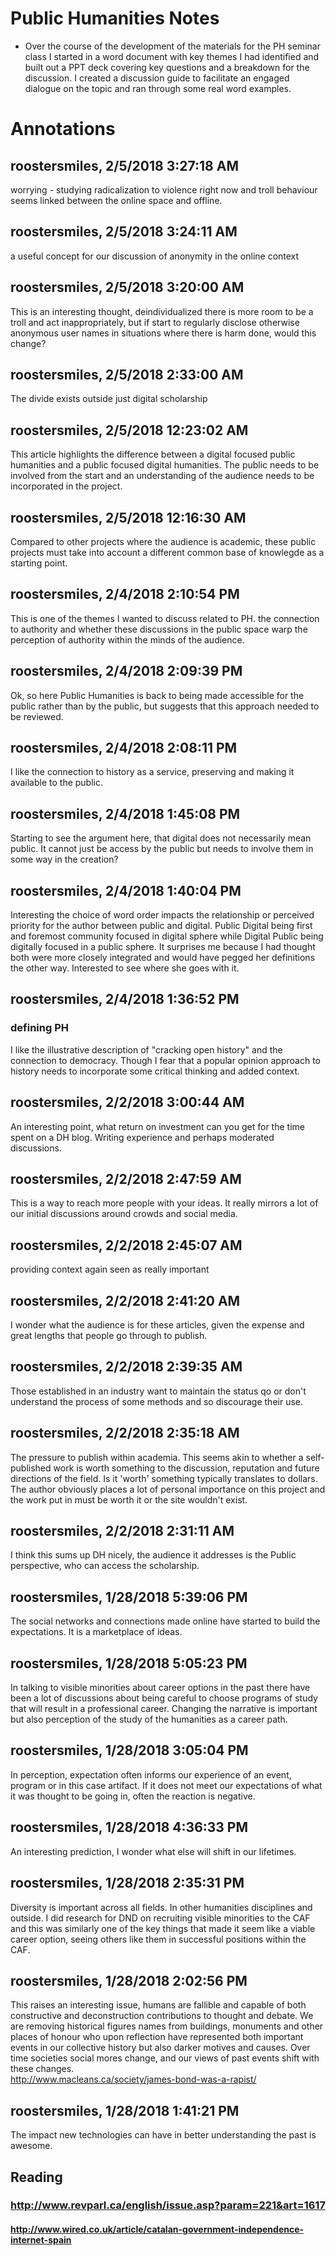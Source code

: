 # Public Humanities Notes
- Over the course of the development of the materials for the PH seminar class I started in a word document with key themes I had identified and built out a PPT deck covering key questions and a breakdown for the discussion. I created a discussion guide to facilitate an engaged dialogue on the topic and ran through some real word examples. 

# Annotations
## roostersmiles, 2/5/2018 3:27:18 AM

worrying - studying radicalization to violence right now and troll behaviour seems linked between the online space and offline.

## roostersmiles, 2/5/2018 3:24:11 AM

a useful concept for our discussion of anonymity in the online context

## roostersmiles, 2/5/2018 3:20:00 AM

This is an interesting thought, deindividualized there is more room to be a troll and act inappropriately, but if start to regularly disclose otherwise anonymous user names in situations where there is harm done, would this change?

## roostersmiles, 2/5/2018 2:33:00 AM

The divide exists outside just digital scholarship

## roostersmiles, 2/5/2018 12:23:02 AM

This article highlights the difference between a digital focused public humanities and a public focused digital humanities. The public needs to be involved from the start and an understanding of the audience needs to be incorporated in the project.

## roostersmiles, 2/5/2018 12:16:30 AM

Compared to other projects where the audience is academic, these public projects must take into account a different common base of knowlegde as a starting point.

## roostersmiles, 2/4/2018 2:10:54 PM

This is one of the themes I wanted to discuss related to PH. the connection to authority and whether these discussions in the public space warp the perception of authority within the minds of the audience.

## roostersmiles, 2/4/2018 2:09:39 PM

Ok, so here Public Humanities is back to being made accessible for the public rather than by the public, but suggests that this approach needed to be reviewed.

## roostersmiles, 2/4/2018 2:08:11 PM

I like the connection to history as a service, preserving and making it available to the public. 

## roostersmiles, 2/4/2018 1:45:08 PM

Starting to see the argument here, that digital does not necessarily mean public. It cannot just be access by the public but needs to involve them in some way in the creation?

## roostersmiles, 2/4/2018 1:40:04 PM

Interesting the choice of word order impacts the relationship or perceived priority for the author between public and digital. Public Digital being first and foremost community focused in digital sphere while Digital Public being digitally focused in a public sphere. It surprises me because I had thought both were more closely integrated and would have pegged her definitions the other way. Interested to see where she goes with it.

## roostersmiles, 2/4/2018 1:36:52 PM

### defining PH

I like the illustrative description of "cracking open history" and the connection to democracy. Though I fear that a popular opinion approach to history needs to incorporate some critical thinking and added context.

## roostersmiles, 2/2/2018 3:00:44 AM

An interesting point, what return on investment can you get for the time spent on a DH blog. Writing experience and perhaps moderated discussions.

## roostersmiles, 2/2/2018 2:47:59 AM

This is a way to reach more people with your ideas. It really mirrors a lot of our initial discussions around crowds and social media.

## roostersmiles, 2/2/2018 2:45:07 AM

providing context again seen as really important

## roostersmiles, 2/2/2018 2:41:20 AM

I wonder what the audience is for these articles, given the expense and great lengths that people go through to publish. 

## roostersmiles, 2/2/2018 2:39:35 AM

Those established in an industry want to maintain the status qo or don't understand the process of some methods and so discourage their use. 

## roostersmiles, 2/2/2018 2:35:18 AM

The pressure to publish within academia. This seems akin to whether a self-published work is worth something to the discussion, reputation and future directions of the field. Is it 'worth' something typically translates to dollars. The author obviously places a lot of personal importance on this project and the work put in must be worth it or the site wouldn't exist.

## roostersmiles, 2/2/2018 2:31:11 AM

I think this sums up DH nicely, the audience it addresses is the Public perspective, who can access the scholarship.

## roostersmiles, 1/28/2018 5:39:06 PM

The social networks and connections made online have started to build the expectations. It is a marketplace of ideas.

## roostersmiles, 1/28/2018 5:05:23 PM

In talking to visible minorities about career options in the past there have been a lot of discussions about being careful to choose programs of study that will result in a professional career. Changing the narrative is important but also perception of the study of the humanities as a career path.

## roostersmiles, 1/28/2018 3:05:04 PM

In perception, expectation often informs our experience of an event, program or in this case artifact. If it does not meet our expectations of what it was thought to be going in, often the reaction is negative. 

## roostersmiles, 1/28/2018 4:36:33 PM

An interesting prediction, I wonder what else will shift in our lifetimes.

## roostersmiles, 1/28/2018 2:35:31 PM

Diversity is important across all fields. In other humanities disciplines and outside. I did research for DND on recruiting visible minorities to the CAF and this was similarly one of the key things that made it seem like a viable career option, seeing others like them in successful positions within the CAF.

## roostersmiles, 1/28/2018 2:02:56 PM

This raises an interesting issue, humans are fallible and capable of both constructive and deconstruction contributions to thought and debate. We are removing historical figures names from buildings, monuments and other places of honour who upon reflection have represented both important events in our collective history but also darker motives and causes. 
Over time societies social mores change, and our views of past events shift with these changes.  
http://www.macleans.ca/society/james-bond-was-a-rapist/

## roostersmiles, 1/28/2018 1:41:21 PM

The impact new technologies can have in better understanding the past is awesome. 

## Reading
### http://www.revparl.ca/english/issue.asp?param=221&art=1617

#### http://www.wired.co.uk/article/catalan-government-independence-internet-spain
